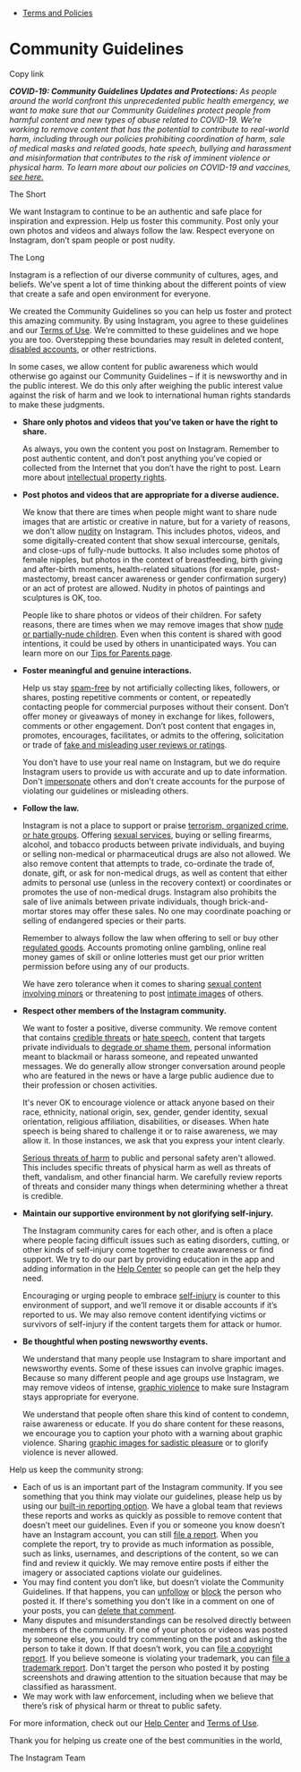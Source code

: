 *   [Terms and Policies](https://help.instagram.com/1417489251945243/?helpref=breadcrumb)

Community Guidelines
====================

Copy link

_**COVID-19: Community Guidelines Updates and Protections:** As people around the world confront this unprecedented public health emergency, we want to make sure that our Community Guidelines protect people from harmful content and new types of abuse related to COVID-19. We’re working to remove content that has the potential to contribute to real-world harm, including through our policies prohibiting coordination of harm, sale of medical masks and related goods, hate speech, bullying and harassment and misinformation that contributes to the risk of imminent violence or physical harm. To learn more about our policies on COVID-19 and vaccines, [see here.](https://help.instagram.com/697825587576762?helpref=faq_content)_

The Short

We want Instagram to continue to be an authentic and safe place for inspiration and expression. Help us foster this community. Post only your own photos and videos and always follow the law. Respect everyone on Instagram, don’t spam people or post nudity.

The Long

Instagram is a reflection of our diverse community of cultures, ages, and beliefs. We’ve spent a lot of time thinking about the different points of view that create a safe and open environment for everyone.

We created the Community Guidelines so you can help us foster and protect this amazing community. By using Instagram, you agree to these guidelines and our [Terms of Use](https://www.instagram.com/legal/terms). We’re committed to these guidelines and we hope you are too. Overstepping these boundaries may result in deleted content, [disabled accounts](https://help.instagram.com/366993040048856?helpref=faq_content), or other restrictions.

In some cases, we allow content for public awareness which would otherwise go against our Community Guidelines – if it is newsworthy and in the public interest. We do this only after weighing the public interest value against the risk of harm and we look to international human rights standards to make these judgments.

*   **Share only photos and videos that you’ve taken or have the right to share.**
    
    As always, you own the content you post on Instagram. Remember to post authentic content, and don’t post anything you’ve copied or collected from the Internet that you don’t have the right to post. Learn more about [intellectual property rights](https://help.instagram.com/126382350847838?helpref=faq_content).
    
*   **Post photos and videos that are appropriate for a diverse audience.**
    
    We know that there are times when people might want to share nude images that are artistic or creative in nature, but for a variety of reasons, we don’t allow [nudity](https://l.instagram.com/?u=https%3A%2F%2Fwww.facebook.com%2Fcommunitystandards%2Fadult_nudity_sexual_activity&e=AT3HlLhEnGdMndixQGdML0kzL4RcLNN4PoxI8_JO9gmyc9DfPbiTDmoBq_E-8hv2l2mmVgpzuEtGicxAsqLU3tvXQHL2-sexM1WnooG4ZJD-yFdXn0sbtg_LtoZ_fry0lvbf6ONXSbtfMwgyk9TTPA) on Instagram. This includes photos, videos, and some digitally-created content that show sexual intercourse, genitals, and close-ups of fully-nude buttocks. It also includes some photos of female nipples, but photos in the context of breastfeeding, birth giving and after-birth moments, health-related situations (for example, post-mastectomy, breast cancer awareness or gender confirmation surgery) or an act of protest are allowed. Nudity in photos of paintings and sculptures is OK, too.
    
    People like to share photos or videos of their children. For safety reasons, there are times when we may remove images that show [nude or partially-nude children](https://l.instagram.com/?u=https%3A%2F%2Fwww.facebook.com%2Fcommunitystandards%2Fchild_nudity_sexual_exploitation&e=AT3HlLhEnGdMndixQGdML0kzL4RcLNN4PoxI8_JO9gmyc9DfPbiTDmoBq_E-8hv2l2mmVgpzuEtGicxAsqLU3tvXQHL2-sexM1WnooG4ZJD-yFdXn0sbtg_LtoZ_fry0lvbf6ONXSbtfMwgyk9TTPA). Even when this content is shared with good intentions, it could be used by others in unanticipated ways. You can learn more on our [Tips for Parents page](https://help.instagram.com/154475974694511/?helpref=faq_content).
    
*   **Foster meaningful and genuine interactions.**
    
    Help us stay [spam-free](https://l.instagram.com/?u=https%3A%2F%2Fwww.facebook.com%2Fcommunitystandards%2Fspam&e=AT3HlLhEnGdMndixQGdML0kzL4RcLNN4PoxI8_JO9gmyc9DfPbiTDmoBq_E-8hv2l2mmVgpzuEtGicxAsqLU3tvXQHL2-sexM1WnooG4ZJD-yFdXn0sbtg_LtoZ_fry0lvbf6ONXSbtfMwgyk9TTPA) by not artificially collecting likes, followers, or shares, posting repetitive comments or content, or repeatedly contacting people for commercial purposes without their consent. Don’t offer money or giveaways of money in exchange for likes, followers, comments or other engagement. Don’t post content that engages in, promotes, encourages, facilitates, or admits to the offering, solicitation or trade of [fake and misleading user reviews or ratings](https://l.instagram.com/?u=https%3A%2F%2Fwww.facebook.com%2Fcommunitystandards%2Ffraud_deception&e=AT3HlLhEnGdMndixQGdML0kzL4RcLNN4PoxI8_JO9gmyc9DfPbiTDmoBq_E-8hv2l2mmVgpzuEtGicxAsqLU3tvXQHL2-sexM1WnooG4ZJD-yFdXn0sbtg_LtoZ_fry0lvbf6ONXSbtfMwgyk9TTPA).
    
    You don’t have to use your real name on Instagram, but we do require Instagram users to provide us with accurate and up to date information. Don't [impersonate](https://l.instagram.com/?u=https%3A%2F%2Fwww.facebook.com%2Fcommunitystandards%2Fmisrepresentation&e=AT3HlLhEnGdMndixQGdML0kzL4RcLNN4PoxI8_JO9gmyc9DfPbiTDmoBq_E-8hv2l2mmVgpzuEtGicxAsqLU3tvXQHL2-sexM1WnooG4ZJD-yFdXn0sbtg_LtoZ_fry0lvbf6ONXSbtfMwgyk9TTPA) others and don't create accounts for the purpose of violating our guidelines or misleading others.
    
*   **Follow the law.**
    
    Instagram is not a place to support or praise [terrorism, organized crime, or hate groups](https://l.instagram.com/?u=https%3A%2F%2Fwww.facebook.com%2Fcommunitystandards%2Fdangerous_individuals_organizations&e=AT3HlLhEnGdMndixQGdML0kzL4RcLNN4PoxI8_JO9gmyc9DfPbiTDmoBq_E-8hv2l2mmVgpzuEtGicxAsqLU3tvXQHL2-sexM1WnooG4ZJD-yFdXn0sbtg_LtoZ_fry0lvbf6ONXSbtfMwgyk9TTPA). Offering [sexual services](https://l.instagram.com/?u=https%3A%2F%2Fwww.facebook.com%2Fcommunitystandards%2Fsexual_solicitation&e=AT3HlLhEnGdMndixQGdML0kzL4RcLNN4PoxI8_JO9gmyc9DfPbiTDmoBq_E-8hv2l2mmVgpzuEtGicxAsqLU3tvXQHL2-sexM1WnooG4ZJD-yFdXn0sbtg_LtoZ_fry0lvbf6ONXSbtfMwgyk9TTPA), buying or selling firearms, alcohol, and tobacco products between private individuals, and buying or selling non-medical or pharmaceutical drugs are also not allowed. We also remove content that attempts to trade, co-ordinate the trade of, donate, gift, or ask for non-medical drugs, as well as content that either admits to personal use (unless in the recovery context) or coordinates or promotes the use of non-medical drugs. Instagram also prohibits the sale of live animals between private individuals, though brick-and-mortar stores may offer these sales. No one may coordinate poaching or selling of endangered species or their parts.
    
    Remember to always follow the law when offering to sell or buy other [regulated goods](https://l.instagram.com/?u=https%3A%2F%2Fwww.facebook.com%2Fcommunitystandards%2Fregulated_goods&e=AT3HlLhEnGdMndixQGdML0kzL4RcLNN4PoxI8_JO9gmyc9DfPbiTDmoBq_E-8hv2l2mmVgpzuEtGicxAsqLU3tvXQHL2-sexM1WnooG4ZJD-yFdXn0sbtg_LtoZ_fry0lvbf6ONXSbtfMwgyk9TTPA). Accounts promoting online gambling, online real money games of skill or online lotteries must get our prior written permission before using any of our products.
    
    We have zero tolerance when it comes to sharing [sexual content involving minors](https://l.instagram.com/?u=https%3A%2F%2Fwww.facebook.com%2Fcommunitystandards%2Fchild_nudity_sexual_exploitation&e=AT3HlLhEnGdMndixQGdML0kzL4RcLNN4PoxI8_JO9gmyc9DfPbiTDmoBq_E-8hv2l2mmVgpzuEtGicxAsqLU3tvXQHL2-sexM1WnooG4ZJD-yFdXn0sbtg_LtoZ_fry0lvbf6ONXSbtfMwgyk9TTPA) or threatening to post [intimate images](https://l.instagram.com/?u=https%3A%2F%2Fwww.facebook.com%2Fcommunitystandards%2Fsexual_exploitation_adults&e=AT3HlLhEnGdMndixQGdML0kzL4RcLNN4PoxI8_JO9gmyc9DfPbiTDmoBq_E-8hv2l2mmVgpzuEtGicxAsqLU3tvXQHL2-sexM1WnooG4ZJD-yFdXn0sbtg_LtoZ_fry0lvbf6ONXSbtfMwgyk9TTPA) of others.
    
*   **Respect other members of the Instagram community.**
    
    We want to foster a positive, diverse community. We remove content that contains [credible threats](https://l.instagram.com/?u=https%3A%2F%2Fwww.facebook.com%2Fcommunitystandards%2Fcredible_violence&e=AT3HlLhEnGdMndixQGdML0kzL4RcLNN4PoxI8_JO9gmyc9DfPbiTDmoBq_E-8hv2l2mmVgpzuEtGicxAsqLU3tvXQHL2-sexM1WnooG4ZJD-yFdXn0sbtg_LtoZ_fry0lvbf6ONXSbtfMwgyk9TTPA) or [hate speech](https://l.instagram.com/?u=https%3A%2F%2Fwww.facebook.com%2Fcommunitystandards%2Fhate_speech&e=AT3HlLhEnGdMndixQGdML0kzL4RcLNN4PoxI8_JO9gmyc9DfPbiTDmoBq_E-8hv2l2mmVgpzuEtGicxAsqLU3tvXQHL2-sexM1WnooG4ZJD-yFdXn0sbtg_LtoZ_fry0lvbf6ONXSbtfMwgyk9TTPA), content that targets private individuals to [degrade or shame them](https://l.instagram.com/?u=https%3A%2F%2Fwww.facebook.com%2Fcommunitystandards%2Fbullying&e=AT3HlLhEnGdMndixQGdML0kzL4RcLNN4PoxI8_JO9gmyc9DfPbiTDmoBq_E-8hv2l2mmVgpzuEtGicxAsqLU3tvXQHL2-sexM1WnooG4ZJD-yFdXn0sbtg_LtoZ_fry0lvbf6ONXSbtfMwgyk9TTPA), personal information meant to blackmail or harass someone, and repeated unwanted messages. We do generally allow stronger conversation around people who are featured in the news or have a large public audience due to their profession or chosen activities.
    
    It's never OK to encourage violence or attack anyone based on their race, ethnicity, national origin, sex, gender, gender identity, sexual orientation, religious affiliation, disabilities, or diseases. When hate speech is being shared to challenge it or to raise awareness, we may allow it. In those instances, we ask that you express your intent clearly.
    
    [Serious threats of harm](https://l.instagram.com/?u=https%3A%2F%2Fwww.facebook.com%2Fcommunitystandards%2Fcredible_violence&e=AT3HlLhEnGdMndixQGdML0kzL4RcLNN4PoxI8_JO9gmyc9DfPbiTDmoBq_E-8hv2l2mmVgpzuEtGicxAsqLU3tvXQHL2-sexM1WnooG4ZJD-yFdXn0sbtg_LtoZ_fry0lvbf6ONXSbtfMwgyk9TTPA) to public and personal safety aren't allowed. This includes specific threats of physical harm as well as threats of theft, vandalism, and other financial harm. We carefully review reports of threats and consider many things when determining whether a threat is credible.
    
*   **Maintain our supportive environment by not glorifying self-injury.**
    
    The Instagram community cares for each other, and is often a place where people facing difficult issues such as eating disorders, cutting, or other kinds of self-injury come together to create awareness or find support. We try to do our part by providing education in the app and adding information in the [Help Center](https://help.instagram.com/) so people can get the help they need.
    
    Encouraging or urging people to embrace [self-injury](https://l.instagram.com/?u=https%3A%2F%2Fwww.facebook.com%2Fcommunitystandards%2Fsuicide_self_injury_violence&e=AT3HlLhEnGdMndixQGdML0kzL4RcLNN4PoxI8_JO9gmyc9DfPbiTDmoBq_E-8hv2l2mmVgpzuEtGicxAsqLU3tvXQHL2-sexM1WnooG4ZJD-yFdXn0sbtg_LtoZ_fry0lvbf6ONXSbtfMwgyk9TTPA) is counter to this environment of support, and we’ll remove it or disable accounts if it’s reported to us. We may also remove content identifying victims or survivors of self-injury if the content targets them for attack or humor.
    
*   **Be thoughtful when posting newsworthy events.**
    
    We understand that many people use Instagram to share important and newsworthy events. Some of these issues can involve graphic images. Because so many different people and age groups use Instagram, we may remove videos of intense, [graphic violence](https://l.instagram.com/?u=https%3A%2F%2Fwww.facebook.com%2Fcommunitystandards%2Fgraphic_violence&e=AT3HlLhEnGdMndixQGdML0kzL4RcLNN4PoxI8_JO9gmyc9DfPbiTDmoBq_E-8hv2l2mmVgpzuEtGicxAsqLU3tvXQHL2-sexM1WnooG4ZJD-yFdXn0sbtg_LtoZ_fry0lvbf6ONXSbtfMwgyk9TTPA) to make sure Instagram stays appropriate for everyone.
    
    We understand that people often share this kind of content to condemn, raise awareness or educate. If you do share content for these reasons, we encourage you to caption your photo with a warning about graphic violence. Sharing [graphic images for sadistic pleasure](https://l.instagram.com/?u=https%3A%2F%2Fwww.facebook.com%2Fcommunitystandards%2Fcruel_insensitive&e=AT3HlLhEnGdMndixQGdML0kzL4RcLNN4PoxI8_JO9gmyc9DfPbiTDmoBq_E-8hv2l2mmVgpzuEtGicxAsqLU3tvXQHL2-sexM1WnooG4ZJD-yFdXn0sbtg_LtoZ_fry0lvbf6ONXSbtfMwgyk9TTPA) or to glorify violence is never allowed.
    

Help us keep the community strong:

*   Each of us is an important part of the Instagram community. If you see something that you think may violate our guidelines, please help us by using our [built-in reporting option](https://help.instagram.com/165828726894770?helpref=faq_content). We have a global team that reviews these reports and works as quickly as possible to remove content that doesn’t meet our guidelines. Even if you or someone you know doesn’t have an Instagram account, you can still [file a report](https://help.instagram.com/contact/383679321740945). When you complete the report, try to provide as much information as possible, such as links, usernames, and descriptions of the content, so we can find and review it quickly. We may remove entire posts if either the imagery or associated captions violate our guidelines.
*   You may find content you don’t like, but doesn’t violate the Community Guidelines. If that happens, you can [unfollow](https://help.instagram.com/286340048138725?helpref=faq_content) or [block](https://help.instagram.com/426700567389543/?helpref=faq_content) the person who posted it. If there's something you don't like in a comment on one of your posts, you can [delete that comment](https://help.instagram.com/289098941190483?helpref=faq_content).
*   Many disputes and misunderstandings can be resolved directly between members of the community. If one of your photos or videos was posted by someone else, you could try commenting on the post and asking the person to take it down. If that doesn’t work, you can [file a copyright report](https://help.instagram.com/126382350847838?helpref=faq_content). If you believe someone is violating your trademark, you can [file a trademark report](https://help.instagram.com/222826637847963?helpref=faq_content). Don't target the person who posted it by posting screenshots and drawing attention to the situation because that may be classified as harassment.
*   We may work with law enforcement, including when we believe that there’s risk of physical harm or threat to public safety.

For more information, check out our [Help Center](https://help.instagram.com/) and [Terms of Use](https://l.instagram.com/?u=http%3A%2F%2Finstagram.com%2Flegal%2Fterms%2F%23&e=AT3HlLhEnGdMndixQGdML0kzL4RcLNN4PoxI8_JO9gmyc9DfPbiTDmoBq_E-8hv2l2mmVgpzuEtGicxAsqLU3tvXQHL2-sexM1WnooG4ZJD-yFdXn0sbtg_LtoZ_fry0lvbf6ONXSbtfMwgyk9TTPA).

Thank you for helping us create one of the best communities in the world,

The Instagram Team